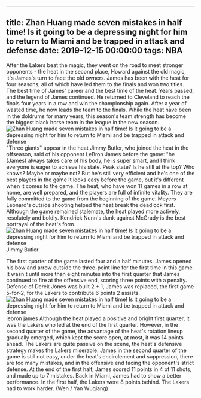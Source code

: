 
---
title: Zhan Huang made seven mistakes in half time! Is it going to be a depressing night for him to return to Miami and be trapped in attack and defense
date: 2019-12-15 00:00:00
tags:  NBA
---
After the Lakers beat the magic, they went on the road to meet stronger opponents - the heat in the second place, Howard against the old magic, it's James's turn to face the old owners. James has been with the heat for four seasons, all of which have led them to the finals and won two titles. The best time of James' career and the best time of the heat.
Years passed, and the legend of James continued. He returned to Cleveland to reach the finals four years in a row and win the championship again. After a year of wasted time, he now leads the team to the finals. While the heat have been in the doldrums for many years, this season's team strength has become the biggest black horse team in the league in the new season. ​
![Zhan Huang made seven mistakes in half time! Is it going to be a depressing night for him to return to Miami and be trapped in attack and defense](7cdaa054d7e54a7caca7e9931e21b560.jpg)
"Three giants" appear in the heat
Jimmy Butler, who joined the heat in the offseason, said of his opponent LeBron James before the game: "he (James) always takes care of his body, he is super smart, and I think everyone is eager to achieve his state. Peak state? Is he still at the top? Who knows? Maybe or maybe not? But he's still very efficient and he's one of the best players in the game
It looks easy before the game, but it's different when it comes to the game.
The heat, who have won 11 games in a row at home, are well prepared, and the players are full of infinite vitality. They are fully committed to the game from the beginning of the game. Meyers Leonard's outside shooting helped the heat break the deadlock first. Although the game remained stalemate, the heat played more actively, resolutely and boldly. Kendrick Nunn's dunk against McGrady is the best portrayal of the heat's form.
![Zhan Huang made seven mistakes in half time! Is it going to be a depressing night for him to return to Miami and be trapped in attack and defense](d3d228977701440d99c7be50065c6483.jpg)
Jimmy Butler 

The first quarter of the game lasted four and a half minutes. James opened his bow and arrow outside the three-point line for the first time in this game. It wasn't until more than eight minutes into the first quarter that James continued to fire at the offensive end, scoring three points with a penalty. Defense of Derek Jones was built 2 + 1, James was replaced, the first game 5-for-2, for the Lakers to contribute 6 points 2 assists.
![Zhan Huang made seven mistakes in half time! Is it going to be a depressing night for him to return to Miami and be trapped in attack and defense](84c2f12d577a4b12b2ecd48b06c0649a.jpg)
lebron james 
Although the heat played a positive and bright first quarter, it was the Lakers who led at the end of the first quarter. However, in the second quarter of the game, the advantage of the heat's rotation lineup gradually emerged, which kept the score open, at most, it was 14 points ahead. The Lakers are quite passive on the scene, the heat's defensive strategy makes the Lakers miserable.
James in the second quarter of the game is still not easy, under the heat's encirclement and suppression, there are too many mistakes, and in the offensive end facing the opponent's strict defense. At the end of the first half, James scored 11 points in 4 of 11 shots, and made up to 7 mistakes. Back in Miami, James had to show a better performance. In the first half, the Lakers were 8 points behind. The Lakers had to work harder.
(Wen / Yan Wuqiang)